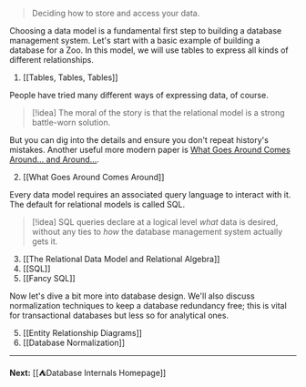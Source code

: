 > Deciding how to store and access your data.

Choosing a data model is a fundamental first step to building a database management system. Let's start with a basic example of building a database for a Zoo. In this model, we will use tables to express all kinds of different relationships.

1. [[Tables, Tables, Tables]]

People have tried many different ways of expressing data, of course. 

> [!idea]
> The moral of the story is that the relational model is a strong battle-worn solution.

But you can dig into the details and ensure you don't repeat history's mistakes. Another useful more modern paper is  [What Goes Around Comes Around... and Around...](https://db.cs.cmu.edu/papers/2024/whatgoesaround-sigmodrec2024.pdf).

2. [[What Goes Around Comes Around]]

Every data model requires an associated query language to interact with it. The default for relational models is called SQL.

> [!idea]
> SQL queries declare at a logical level *what* data is desired, without any ties to *how* the database management system actually gets it.

3. [[The Relational Data Model and Relational Algebra]]
4. [[SQL]]
5. [[Fancy SQL]]

Now let's dive a bit more into database design. We'll also discuss normalization techniques to keep a database redundancy free; this is vital for transactional databases but less so for analytical ones.

5. [[Entity Relationship Diagrams]]
6. [[Database Normalization]]

---

**Next:** [[⛺Database Internals Homepage]]